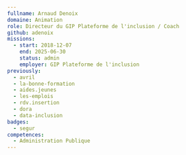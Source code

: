 ```yaml
---
fullname: Arnaud Denoix
domaine: Animation
role: Directeur du GIP Plateforme de l'inclusion / Coach
github: adenoix
missions:
  - start: 2018-12-07
    end: 2025-06-30
    status: admin
    employer: GIP Plateforme de l'inclusion
previously:
  - avril
  - la-bonne-formation
  - aides.jeunes
  - les-emplois
  - rdv.insertion
  - dora
  - data-inclusion
badges:
  - segur
competences:
  - Administration Publique
---
```

